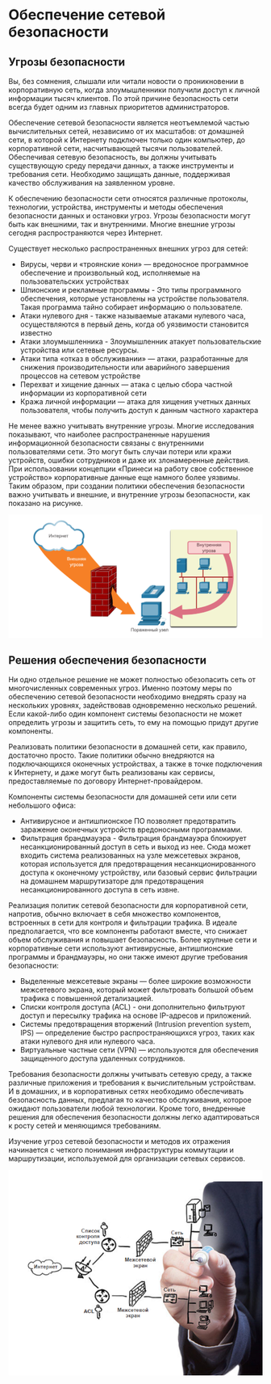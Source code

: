 # Обеспечение сетевой безопасности

<!-- 1.8.1 -->
## Угрозы безопасности
Вы, без сомнения, слышали или читали новости о проникновении в корпоративную сеть, когда злоумышленники получили доступ к личной информации тысяч клиентов. По этой причине безопасность сети всегда будет одним из главных приоритетов администраторов.

Обеспечение сетевой безопасности является неотъемлемой частью вычислительных сетей, независимо от их масштабов: от домашней сети, в которой к Интернету подключен только один компьютер, до корпоративной сети, насчитывающей тысячи пользователей. Обеспечивая сетевую безопасность, вы должны учитывать существующую среду передачи данных, а также инструменты и требования сети. Необходимо защищать данные, поддерживая качество обслуживания на заявленном уровне.

К обеспечению безопасности сети относятся различные протоколы, технологии, устройства, инструменты и методы обеспечения безопасности данных и остановки угроз. Угрозы безопасности могут быть как внешними, так и внутренними. Многие внешние угрозы сегодня распространяются через Интернет.

Существует несколько распространенных внешних угроз для сетей:

- Вирусы, черви и «троянские кони» — вредоносное программное обеспечение и произвольный код, исполняемые на пользовательских устройствах
- Шпионские и рекламные программы - Это типы программного обеспечения, которые установлены на устройстве пользователя. Такая программа тайно собирает информацию о пользователе.
- Атаки нулевого дня - также называемые атаками нулевого часа, осуществляются в первый день, когда об уязвимости становится известно
- Атаки злоумышленника - Злоумышленник атакует пользовательские устройства или сетевые ресурсы.
- Атаки типа «отказ в обслуживании» — атаки, разработанные для снижения производительности или аварийного завершения процессов на сетевом устройстве
- Перехват и хищение данных — атака с целью сбора частной информации из корпоративной сети
- Кража личной информации — атака для хищения учетных данных пользователя, чтобы получить доступ к данным частного характера

Не менее важно учитывать внутренние угрозы. Многие исследования показывают, что наиболее распространенные нарушения информационной безопасности связаны с внутренними пользователями сети. Это могут быть случаи потери или кражи устройств, ошибки сотрудников и даже их злонамеренные действия. При использовании концепции «Принеси на работу свое собственное устройство» корпоративные данные еще намного более уязвимы. Таким образом, при создании политики обеспечения безопасности важно учитывать и внешние, и внутренние угрозы безопасности, как показано на рисунке.

![две стрелки, ведущие к компрометирующему хосту; одна из них поступает из облака Интернета через брандмауэр, другая исходит из внутренней угрозы внутри сети](./assets/1.8.1.png)
<!-- /courses/itn-dl/aeec9260-34fa-11eb-ad9a-f74babed41a6/af1e77d2-34fa-11eb-ad9a-f74babed41a6/assets/2d988780-1c25-11ea-81a0-ffc2c49b96bc.svg -->

<!-- 1.8.2-->
## Решения обеспечения безопасности
Ни одно отдельное решение не может полностью обезопасить сеть от многочисленных современных угроз. Именно поэтому меры по обеспечению сетевой безопасности необходимо внедрять сразу на нескольких уровнях, задействовав одновременно несколько решений. Если какой-либо один компонент системы безопасности не может определить угрозы и защитить сеть, то ему на помощью придут другие компоненты.

Реализовать политики безопасности в домашней сети, как правило, достаточно просто. Такие политики обычно внедряются на подключающихся оконечных устройствах, а также в точке подключения к Интернету, и даже могут быть реализованы как сервисы, предоставляемые по договору Интернет-провайдером.

Компоненты системы безопасности для домашней сети или сети небольшого офиса:

- Антивирусное и антишпионское ПО позволяет предотвратить заражение оконечных устройств вредоносными программами.
- Фильтрация брандмауэра - Фильтрация брандмауэра блокирует несанкционированный доступ в сеть и выход из нее. Сюда может входить система реализованных на узле межсетевых экранов, которая используется для предотвращения несанкционированного доступа к оконечному устройству, или базовый сервис фильтрации на домашнем маршрутизаторе для предотвращения несанкционированного доступа в сеть извне.

Реализация политик сетевой безопасности для корпоративной сети, напротив, обычно включает в себя множество компонентов, встроенных в сети для контроля и фильтрации трафика. В идеале предполагается, что все компоненты работают вместе, что снижает объем обслуживания и повышает безопасность. Более крупные сети и корпоративные сети используют антивирусные, антишпионские программы и брандмауэры, но они также имеют другие требования безопасности:

- Выделенные межсетевые экраны — более широкие возможности межсетевого экрана, который может фильтровать большой объем трафика с повышенной детализацией.
- Списки контроля доступа (ACL) - они дополнительно фильтруют доступ и пересылку трафика на основе IP-адресов и приложений.
- Системы предотвращения вторжений (Intrusion prevention system, IPS) — определение быстро распространяющихся угроз, таких как атаки нулевого дня или нулевого часа.
- Виртуальные частные сети (VPN) — используются для обеспечения защищенного доступа удаленных сотрудников.

Требования безопасности должны учитывать сетевую среду, а также различные приложения и требования к вычислительным устройствам. И в домашних, и в корпоративных сетях необходимо обеспечивать безопасность данных, предлагая то качество обслуживания, которое ожидают пользователи любой технологии. Кроме того, внедренные решения для обеспечения безопасности должны легко адаптироваться к росту сетей и меняющимся требованиям.

Изучение угроз сетевой безопасности и методов их отражения начинается с четкого понимания инфраструктуры коммутации и маршрутизации, используемой для организации сетевых сервисов.

![](./assets/1.8.2.png)
